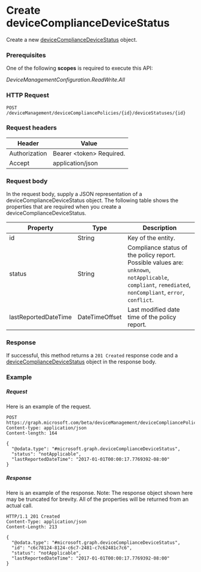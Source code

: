 ﻿# Create deviceComplianceDeviceStatus
Create a new [deviceComplianceDeviceStatus](../resources/intune_deviceconfig_devicecompliancedevicestatus.md) object.
### Prerequisites
One of the following **scopes** is required to execute this API:

*DeviceManagementConfiguration.ReadWrite.All*
### HTTP Request
<!-- {
  "blockType": "ignored"
}
-->
```http
POST /deviceManagement/deviceCompliancePolicies/{id}/deviceStatuses/{id}
```

### Request headers
|Header|Value|
|---|---|
|Authorization|Bearer &lt;token&gt; Required.|
|Accept|application/json|

### Request body
In the request body, supply a JSON representation of a deviceComplianceDeviceStatus object.
The following table shows the properties that are required when you create a deviceComplianceDeviceStatus.

|Property|Type|Description|
|---|---|---|
|id|String|Key of the entity.|
|status|String|Compliance status of the policy report. Possible values are: `unknown`, `notApplicable`, `compliant`, `remediated`, `nonCompliant`, `error`, `conflict`.|
|lastReportedDateTime|DateTimeOffset|Last modified date time of the policy report.|



### Response
If successful, this method returns a `201 Created` response code and a [deviceComplianceDeviceStatus](../resources/intune_deviceconfig_devicecompliancedevicestatus.md) object in the response body.

### Example
##### Request
Here is an example of the request.
```http
POST https://graph.microsoft.com/beta/deviceManagement/deviceCompliancePolicies/{id}/deviceStatuses/{id}
Content-type: application/json
Content-length: 164

{
  "@odata.type": "#microsoft.graph.deviceComplianceDeviceStatus",
  "status": "notApplicable",
  "lastReportedDateTime": "2017-01-01T00:00:17.7769392-08:00"
}
```

##### Response
Here is an example of the response. Note: The response object shown here may be truncated for brevity. All of the properties will be returned from an actual call.
```http
HTTP/1.1 201 Created
Content-Type: application/json
Content-Length: 213

{
  "@odata.type": "#microsoft.graph.deviceComplianceDeviceStatus",
  "id": "c6c78124-8124-c6c7-2481-c7c62481c7c6",
  "status": "notApplicable",
  "lastReportedDateTime": "2017-01-01T00:00:17.7769392-08:00"
}
```



